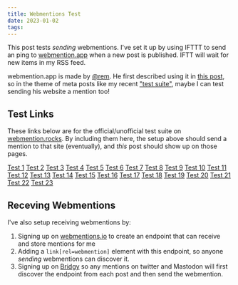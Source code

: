 ```yaml
---
title: Webmentions Test
date: 2023-01-02
tags:
---
```


This post tests _sending_ webmentions. I've set it up by using IFTTT to send an ping to [webmention.app][1]
when a new post is published. IFTT will wait for new items in my RSS feed.

webmention.app is made by [@rem](https://remysharp.com). He first described using it in [this post][1],
so in the theme of meta posts like my recent ["test suite"][3], maybe I can test sending his website
a mention too!

## Test Links

These links below are for the official/unofficial test suite on [webmention.rocks][4]. By
including them here, the setup above should send a mention to that site (eventually), and
_this_ post should show up on those pages.

<a href="https://webmention.rocks/test/1">Test 1</a>
<a href="https://webmention.rocks/test/2">Test 2</a>
<a href="https://webmention.rocks/test/3">Test 3</a>
<a href="https://webmention.rocks/test/4">Test 4</a>
<a href="https://webmention.rocks/test/5">Test 5</a>
<a href="https://webmention.rocks/test/6">Test 6</a>
<a href="https://webmention.rocks/test/7">Test 7</a>
<a href="https://webmention.rocks/test/8">Test 8</a>
<a href="https://webmention.rocks/test/9">Test 9</a>
<a href="https://webmention.rocks/test/10">Test 10</a>
<a href="https://webmention.rocks/test/11">Test 11</a>
<a href="https://webmention.rocks/test/12">Test 12</a>
<a href="https://webmention.rocks/test/13">Test 13</a>
<a href="https://webmention.rocks/test/14">Test 14</a>
<a href="https://webmention.rocks/test/15">Test 15</a>
<a href="https://webmention.rocks/test/16">Test 16</a>
<a href="https://webmention.rocks/test/17">Test 17</a>
<a href="https://webmention.rocks/test/18">Test 18</a>
<a href="https://webmention.rocks/test/19">Test 19</a>
<a href="https://webmention.rocks/test/20">Test 20</a>
<a href="https://webmention.rocks/test/21">Test 21</a>
<a href="https://webmention.rocks/test/22">Test 22</a>
<a href="https://webmention.rocks/test/23/page">Test 23</a>


## Receving Webmentions

I've also setup receiving webmentions by:

1. Signing up on [webmentions.io][5] to create an endpoint that can receive and store mentions for me
2. Adding a `link[rel=webmention]` element with this endpoint, so anyone _sending_
    webmentions can discover it.
3. Signing up on [Bridgy][6] so any mentions on twitter and Mastodon will first discover the endpoint
    from each post and then send the webmention.

[1]: https://webmention.app/
[2]: https://remysharp.com/2019/06/18/send-outgoing-webmentions
[3]: /blog/2022/12/a-test-suite-and-design-system-for-my-blog/
[4]: https://webmention.rocks
[5]: https://webmention.io
[6]: https://brid.gy/
